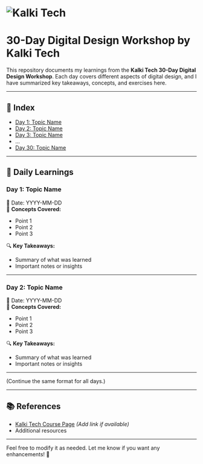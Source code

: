 # ![Kalki Tech](path/to/kalki-tech-logo.png)  
# 30-Day Digital Design Workshop by Kalki Tech  

This repository documents my learnings from the **Kalki Tech 30-Day Digital Design Workshop**. Each day covers different aspects of digital design, and I have summarized key takeaways, concepts, and exercises here.

---

## 📌 Index  
- [Day 1: Topic Name](#day-1-topic-name)  
- [Day 2: Topic Name](#day-2-topic-name)  
- [Day 3: Topic Name](#day-3-topic-name)  
- ...  
- [Day 30: Topic Name](#day-30-topic-name)  

---

## 📝 Daily Learnings  

### Day 1: Topic Name  
📅 Date: YYYY-MM-DD  
📖 **Concepts Covered:**  
- Point 1  
- Point 2  
- Point 3  

🔍 **Key Takeaways:**  
- Summary of what was learned  
- Important notes or insights  

---

### Day 2: Topic Name  
📅 Date: YYYY-MM-DD  
📖 **Concepts Covered:**  
- Point 1  
- Point 2  
- Point 3  

🔍 **Key Takeaways:**  
- Summary of what was learned  
- Important notes or insights  

---

(Continue the same format for all days.)

---

## 📚 References  
- [Kalki Tech Course Page](#) *(Add link if available)*  
- Additional resources  

---

Feel free to modify it as needed. Let me know if you want any enhancements! 🚀
